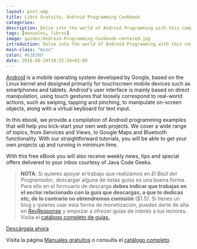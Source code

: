 ```yaml
---
layout: post.amp
title: Libro Gratuito. Android Programming Cookbook
categories: 
description: Delve into the world of Android Programming with this compact cookbook that introduces common recipes for the Android platform!
tags: [manuales, libros]
image: guides/Android-Programming-Cookbook-centered.jpg
introduction: Delve into the world of Android Programming with this compact cookbook that introduces common recipes for the Android platform!
main-class: "misc"
color: #61B38D
date: 2016-08-24T10:22:59+02:00
---
```


<figure>
   <amp-img on="tap:lightbox1" role="button" tabindex="0" layout="responsive" src="/assets/img/guides/Android-Programming-Cookbook-centered.jpg" alt="{{ title }}" title="{{ title }}" width="800" height="420">
   </amp-img>
</figure>


[Android](/curso-programacion-android/ "Curso de Android") is a mobile operating system developed by Google, based on the Linux kernel and designed primarily for touchscreen mobile devices such as smartphones and tablets. Android's user interface is mainly based on direct manipulation, using touch gestures that loosely correspond to real-world actions, such as swiping, tapping and pinching, to manipulate on-screen objects, along with a virtual keyboard for text input.

In this ebook, we provide a compilation of Android programming examples that will help you kick-start your own web projects. We cover a wide range of topics, from Services and Views, to Google Maps and Bluetooth functionality. With our straightforward tutorials, you will be able to get your own projects up and running in minimum time.

With this free eBook you will also receive weekly news, tips and special offers delivered to your inbox courtesy of Java Code Geeks.

<!--ad-->

> **NOTA**: Si quieres apoyar el trabajo que realizamos en _El Baúl del Programador_, descargar alguna de estas guías es una buena forma. Para ello en el formuario de descarga **debes indicar que trabajas en el sector relacionado con la guía que descargas, a que te dedicas etc, de lo contrario no obtendremos comisión** ($1.5). Si tienes un blog y quieres usar esta forma de monetización, puedes darte de alta en [RevResponse](http://www.revresponse.com/join.php?refbrand=bashyc-blogspot "RevResponse") y empezar a ofrecer guías de interés a tus lectores. Visita el [catálogo completo de guías.](http://elbauldelprogramador.tradepub.com/category/information-technology/1207/ "Catálogo completo de Guías gratuítas")

<div class="button-post">
  <a href="http://bashyc-blogspot.tradepub.com/c/pubRD.mpl?sr=oc&_t=oc:&qf=w_java25" target="_blank">Descárgala ahora</a>
</div>

Visita la página [Manuales gratuitos][1] o consulta el [catálogo completo][2].

[1]: https://elbauldelprogramador.com/manuales-gratuitos/
[2]: http://elbauldelprogramador.tradepub.com/category/information-technology/1207/ "Catálogo completo de Guías gratuítas "
